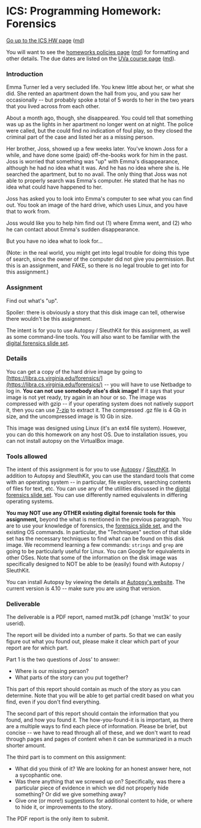 ICS: Programming Homework: Forensics
====================================

[Go up to the ICS HW page](index.html) ([md](index.md))

You will want to see the
[homeworks policies page](../uva/hw-policies.html)
([md](../uva/hw-policies.md)) for formatting and other details.  The
due dates are listed on the [UVa course page](../uva/index.html)
([md](../uva/index.md)).

### Introduction

Emma Turner led a very secluded life. You knew little about her, or
what she did. She rented an apartment down the hall from you, and you
saw her occasionally -- but probably spoke a total of 5 words to her
in the two years that you lived across from each other.

About a month ago, though, she disappeared. You could tell that
something was up as the lights in her apartment no longer went on at
night. The police were called, but the could find no indication of
foul play, so they closed the criminal part of the case and listed her
as a missing person.

Her brother, Joss, showed up a few weeks later.  You've known Joss for
a while, and have done some (paid) off-the-books work for him in the
past.  Joss is worried that something was "up" with Emma's
disappearance, although he had no idea what it was. And he has no idea
where she is.  He searched the apartment, but to no avail. The only
thing that Joss was not able to properly search was Emma's computer.
He stated that he has no idea what could have happened to her.

Joss has asked you to look into Emma's computer to see what you can
find out. You took an image of the hard drive, which uses Linux, and
you have that to work from.

Joss would like you to help him find out (1) where Emma went, and (2)
who he can contact about Emma's sudden disappearance.

But you have no idea what to look for...

(Note: in the real world, you might get into legal trouble for doing
this type of search, since the owner of the computer did not give you
permission. But this is an assignment, and FAKE, so there is no legal
trouble to get into for this assignment.)

### Assignment

Find out what's "up".

Spoiler: there is obviously a story that this disk image can tell,
otherwise there wouldn't be this assignment.

The intent is for you to use Autopsy / SleuthKit for this assignment,
as well as some command-line tools.  You will also want to be familiar
with the [digital forensics slide set](../slides/forensics.html#/).

### Details

You can get a copy of the hard drive image by going to
[https://libra.cs.virginia.edu/forensics/](https://libra.cs.virginia.edu/forensics/)
-- you will have to use Netbadge to log in.  **You can not use
somebody else's disk image!** If it says that your image is not yet
ready, try again in an hour or so.  The image was compressed with gzip
-- if your operating system does not natively support it, then you can
use [7-zip](https://www.7-zip.org/) to extract it.  The compressed .gz
file is 4 Gb in size, and the uncompressed image is 10 Gb in size.

This image was designed using Linux (it's an ext4 file system).
However, you can do this homework on any host OS.  Due to installation
issues, you can not install autopsy on the VirtualBox image.

### Tools allowed

The intent of this assignment is for you to use
[Autopsy](https://en.wikipedia.org/wiki/Autopsy_(software%29)) /
[SleuthKit](https://en.wikipedia.org/wiki/The_Sleuth_Kit).  In
addition to Autopsy and SleuthKit, you can use the standard tools that
come with an operating system -- in particular, file explorers,
searching contents of files for text, etc.  You can use any of the
utilities discussed in the [digital forensics slide
set](../slides/forensics.html#/).  You can use differently named
equivalents in differing operating systems.

**You may NOT use any OTHER existing digital forensic tools for this
assignment,** beyond the what is mentioned in the previous paragraph.
You are to use your knowledge of forensics, the [forensics slide
set](../slides/forensics.html#/), and the existing OS commands. In
particular, the "Techniques" section of that slide set has the
necessary techniques to find what can be found on this disk image.  We
recommend learning a few commands: `strings` and `grep` are going to
be particularly useful for Linux.  You can Google for equivalents in
other OSes.  Note that some of the information on the disk image was
specifically designed to NOT be able to be (easily) found with Autopsy
/ SleuthKit.

You can install Autopsy by viewing the details at [Autopsy's
website](https://en.wikipedia.org/wiki/Autopsy_(software%29)).  The
current version is 4.10 -- make sure you are using that version.


### Deliverable

The deliverable is a PDF report, named mst3k.pdf (change 'mst3k' to
your userid).

The report will be divided into a number of parts.  So that we can
easily figure out what you found out, please make it clear which part
of your report are for which part.

Part 1 is the two questions of Joss' to answer:

- Where is our missing person?
- What parts of the story can you put together?

This part of this report should contain as much of the story as you
can determine.  Note that you will be able to get partial credit based
on what you find, even if you don't find everything.

The second part of this report should contain the information that you
found, and how you found it.  The how-you-found-it is is important, as
there are a multiple ways to find each piece of information.  Please
be brief, but concise -- we have to read through all of these, and we
don't want to read through pages and pages of content when it can be
summarized in a much shorter amount.

The third part is to comment on this assignment:

- What did you think of it?  We are looking for an honest answer here,
  not a sycophantic one.
- Was there anything that we screwed up on?  Specifically, was there a
  particular piece of evidence in which we did not properly hide
  something?  Or did we give something away?
- Give one (or more!) suggestions for additional content to hide, or
  where to hide it, or improvements to the story.

The PDF report is the only item to submit.
